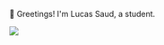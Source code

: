 👋 Greetings! I'm Lucas Saud, a student.


 <a href="https://skillicons.dev">
    <img src="https://skillicons.dev/icons?i=js,ts,nodejs,react,vite,tailwind,styledcomponents,sass,materialui,supabase,postgresql,mysql,mongodb,git,github,vscode&perline=8" />
  </a>
